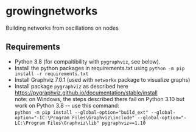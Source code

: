 # growingnetworks
Building networks from oscillations on nodes

## Requirements 
* Python 3.8 (for compaitibility with `pygraphviz`, see below). 
* Install the python packages in requirements.txt using `python -m pip install -r requirements.txt`
* Install Graphviz 7.0.1 (used with `networkx` package to visualize graphs)
* Install package `pygraphviz` as described here https://pygraphviz.github.io/documentation/stable/install  
note: on Windows, the steps described there fail on Python 3.10 but work on Python 3.8 -- use this command:  
`python -m pip install --global-option="build_ext" --global-option="-IC:\Program Files\Graphviz\include" --global-option="-LC:\Program Files\Graphviz\lib" pygraphviz==1.10`  
